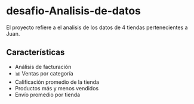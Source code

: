 # desafio-Analisis-de-datos


El proyecto refiere a el analisis de los datos de 4 tiendas pertenecientes a Juan.

## Características

- Análisis de facturación
- 📊 Ventas por categoría
- Calificación promedio de la tienda
- Productos más y menos vendidos
-  Envío promedio por tienda

